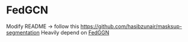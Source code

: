 # FedGCN



Modify README -> follow this https://github.com/hasibzunair/masksup-segmentation
Heavily depend on [FedGGN](https://github.com/yh-yao/FedGCN)
